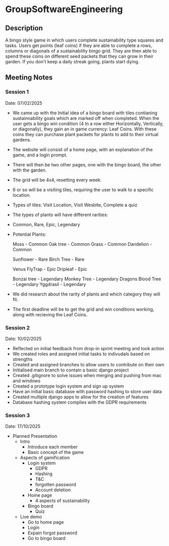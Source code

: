 # GroupSoftwareEngineering
## Description
A bingo style game in which users complete sustainability type squares and tasks. Users get points (leaf coins) if they are able to complete a rows, columns or diagonals of a sustainability bingo grid. They are then able to spend these coins on different seed packets that they can grow in their garden. If you don't keep a daily streak going, plants start dying. 


## Meeting Notes
### Session 1
Date: 07/02/2025
- We came up with the Initial idea of a bingo board with tiles contianing sustainnability goals which are marked off when completed. When the user gets a bingo win condition (4 In a row either Horizontally, Vertically, or diagonally), they gain an in game currency: Leaf Coins. With these  coins they can purchase plant packets for plants to add to their virtual gardens.


- The website will consist of a home page, with an explanation of the game, and a login prompt.
- There will then be two other pages, one with the bingo board, the other with the garden.

- The grid will be 4x4, resetting every week.
- 6 or so will be a visiting tiles, requiring the user to walk to a specific location.
- Types of tiles:
   Visit Location, Visit Wesbite, Complete a quiz
- The types of plants will have different rarities:
- Common, Rare, Epic, Legendary

- Potential Plants:

  Moss - Common
  Oak tree - Common
  Grass - Common
  Dandelion - Common

  Sunflower - Rare
  Birch Tree - Rare

  Venus FlyTrap - Epic
  Dripleaf - Epic

  Bonzai tree - Legendary
  Monkey Tree - Legendary
  Dragons Blood Tree - Legendary
  Yggdrasil - Legendary

- We did research about the rarity of plants and which category they will fit.
- The first deadline will be to get the grid and win conditions working, along with recieving the Leaf Coins.

### Session 2
Date: 10/02/2025
- Reflected on initial feedback from drop-in sprint meeting and took action
- We created roles and assigned initial tasks to indivudals based on strengths
- Created and assigned branches to allow users to contribute on their own
- Initialised main branch to contain a basic django project
- Created .gitignore to solve issues when merging and pushing from mac and windows
- Created a prototype login system and sign up system
- Have an initial basic database with password hashing to store user data
- Created multiple django apps to allow for the creation of features
- Database hashing system complies with the GDPR requirements

### Session 3 
Date: 17/10/2025
- Planned Presentation
   - Intro
     - Introduce each member
     - Basic concept of the game
   - Aspects of gamification
     - Login system
        - GDPR
        - Hashing
        - T&C
        - forgotten password
        - Account deletion
     - Home page
        - 4 aspects of sustainability 
     - Bingo board
        - Quiz
   - Live demo
     - Go to home page
     - Login
     - Expain forgot password
     - Go to bingo board
